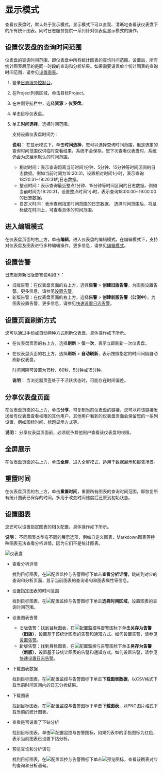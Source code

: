 # 显示模式

查看仪表盘时，默认处于显示模式，显示模式下可以直观、清晰地查看该仪表盘下的所有统计图表。同时日志服务提供一系列针对仪表盘显示模式的操作。

## 设置仪表盘的查询时间范围

仪表盘的查询时间范围，即仪表盘中所有统计图表的查询时间范围。设置后，所有统计图表展示的是同一时段的查询和分析结果。如果需要设置单个统计图表的查询时间范围，请参见[设置图表](#section_wwk_b5k_kgb)。

1.  登录[日志服务控制台](https://sls.console.aliyun.com)。

2.  在Project列表区域，单击目标Project。

3.  在左侧导航栏中，选择**资源** \> **仪表盘**。

4.  单击目标仪表盘。

5.  单击**时间选择**，选择时间范围。

    支持设置仪表盘时间为：

    **说明：** 在显示模式下，单击**时间选择**，您可以选择查询时间范围，但是选定的查询时间范围仅供临时查看结果，系统不会保存。您下次查看仪表盘时，系统仍会为您展示默认的时间范围。

    -   相对时间：表示查询距离当前时间1分钟、5分钟、15分钟等时间区间的日志数据。例如当前时间为19:20:31，设置相对时间1小时，表示查询18:20:31~19:20:31的日志数据。
    -   整点时间：表示查询最近整点1分钟、15分钟等时间区间的日志数据。例如当前时间为19:20:31，设置整点时间1小时，表示查询18:00:00~19:00:00的日志数据。
    -   自定义时间：表示查询指定时间范围的日志数据。
    选择时间范围后，将鼠标放在时间上，可查看具体的时间范围。


## 进入编辑模式

在仪表盘页面的右上方，单击**编辑**，进入仪表盘的编辑模式。在编辑模式下，支持对仪表盘及图表进行多种编辑操作。更多信息，请参见[编辑模式](/cn.zh-CN/可视化/仪表盘/编辑模式.md)。

## 设置告警

日志服务新旧版告警说明如下：

-   旧版告警：在仪表盘页面的右上方，选择**告警** \> **创建旧版告警**，为图表设置告警。更多信息，请参见[设置告警](/cn.zh-CN/告警/告警（旧版）/设置告警.md)。
-   新版告警：在仪表盘页面的右上方，选择**告警** \> **创建新版告警（公测中）**，为图表设置告警。更多信息，请参见[快速设置日志告警](/cn.zh-CN/告警/告警（新版）/快速设置日志告警.md)。

## 设置页面刷新方式

您可以通过手动或自动两种方式刷新仪表盘，具体操作如下所示。

-   在仪表盘页面的右上方，选择**刷新** \> **仅一次**，表示立即刷新一次仪表盘。
-   在仪表盘页面的右上方，选择**刷新** \> **自动刷新**，表示按照指定的时间间隔自动刷新仪表盘。

    时间间隔可设置为15秒、60秒、5分钟或15分钟。

    **说明：** 当浏览器页签处于不活跃状态时，可能存在时间偏差。


## 分享仪表盘页面

在仪表盘页面的右上方，单击**分享**，可复制当前仪表盘的链接，您可以将该链接发送给有仪表盘查看权限的其他用户。其他用户看到的仪表盘页面会保留您的一系列设置，例如图标时间、标题显示方式等。

**说明：** 分享仪表盘页面前，必须赋予其他用户查看该仪表盘的权限。

## 全屏展示

在仪表盘页面的右上方，单击**全屏**，进入全屏模式，适用于数据展示和报告场景。

## 重置时间

在仪表盘页面的右上方，单击**重置时间**，重置所有图表的查询时间范围，即恢复所有统计图表已保存的时间，多用于改变时间维度后还原到初始状态。

## 设置图表

您还可以设置指定图表的相关配置，具体操作如下所示。

**说明：** 不同图表类型有不同的展示选项，例如自定义图表、Markdown图表等特殊图表无法查看分析详情，因为它们不是统计图表。

![仪表盘](https://static-aliyun-doc.oss-accelerate.aliyuncs.com/assets/img/zh-CN/7702280261/p36996.png)

-   查看分析详情

    找到目标图表，在![配置监控与告警](https://static-aliyun-doc.oss-accelerate.aliyuncs.com/assets/img/zh-CN/2453749951/p104976.png)图标下单击**查看分析详情**，跳转到对应的查询和分析页面，显示当前图表的查询语句和图表属性等信息。

-   设置指定图表的时间范围

    找到目标图表，在![配置监控与告警](https://static-aliyun-doc.oss-accelerate.aliyuncs.com/assets/img/zh-CN/2453749951/p104976.png)图标下单击**选择时间区域**，设置图表的查询时间范围。

-   设置图表告警
    -   旧版告警：找到目标图表，在![配置监控与告警](https://static-aliyun-doc.oss-accelerate.aliyuncs.com/assets/img/zh-CN/2453749951/p104976.png)图标下单击**另存为告警（旧版）**，设置基于该统计图表的告警和通知方式。如何设置告警，请参见[设置告警](/cn.zh-CN/告警/告警（旧版）/设置告警.md)。
    -   新版告警：找到目标图表，在![配置监控与告警](https://static-aliyun-doc.oss-accelerate.aliyuncs.com/assets/img/zh-CN/2453749951/p104976.png)图标下单击**另存为告警（新版）**，设置基于该统计图表的告警和通知方式。如何设置告警，请参见[快速设置日志告警](/cn.zh-CN/告警/告警（新版）/快速设置日志告警.md)。
-   下载图表数据

    找到目标图表，在![配置监控与告警](https://static-aliyun-doc.oss-accelerate.aliyuncs.com/assets/img/zh-CN/2453749951/p104976.png)图标下单击**下载图表数据**，以CSV格式下载当前时间区间内的日志分析结果。

-   下载图表

    找到目标图表，在![配置监控与告警](https://static-aliyun-doc.oss-accelerate.aliyuncs.com/assets/img/zh-CN/2453749951/p104976.png)图标下单击**下载图表**，以PNG图片格式下载当前的统计图表。

-   查看是否设置了下钻分析

    找到目标图表，单击![配置监控与告警](https://static-aliyun-doc.oss-accelerate.aliyuncs.com/assets/img/zh-CN/2453749951/p104976.png)图标，如果列表中的手指图标为红色，表示当前图表已设置下钻分析。

-   预览查询和分析语句

    找到目标图表，在![配置监控与告警](https://static-aliyun-doc.oss-accelerate.aliyuncs.com/assets/img/zh-CN/2453749951/p104976.png)图标下单击![预览](https://static-aliyun-doc.oss-accelerate.aliyuncs.com/assets/img/zh-CN/9092866951/p111641.png)图标，查看该图表对应的查询和分析语句。


